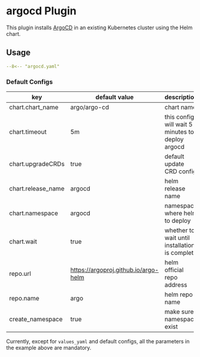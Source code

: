 # argocd Plugin

This plugin installs [ArgoCD](https://argoproj.github.io/cd/) in an existing Kubernetes cluster using the Helm chart.

## Usage

```yaml
--8<-- "argocd.yaml"
```

### Default Configs

| key                | default value                        | description                                        |
| ----------------   | ------------------------------------ | ------------------------------------------------   |
| chart.chart_name   | argo/argo-cd                         | chart name                                         |
| chart.timeout      | 5m                                   | this config will wait 5 minutes to deploy argocd   |
| chart.upgradeCRDs  | true                                 | default update CRD config                          |
| chart.release_name | argocd                               | helm release name                                  |
| chart.namespace    | argocd                               | namespace where helm to deploy                     |
| chart.wait         | true                                 | whether to wait until installation is complete     |
| repo.url           | https://argoproj.github.io/argo-helm | helm official repo address                         |
| repo.name          | argo                                 | helm repo name                                     |
| create_namespace   | true                                 | make sure namespace exist                          |

Currently, except for `values_yaml` and default configs, all the parameters in the example above are mandatory.
